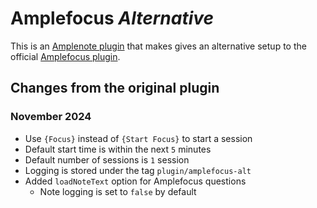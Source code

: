# Amplefocus *Alternative*

This is an [Amplenote plugin](https://www.amplenote.com/help/developing_amplenote_plugins) that
makes gives an alternative setup to the official [Amplefocus plugin](https://public.amplenote.com/XqCZ5b6qfsXQPRM8ZJRo8CrF).

## Changes from the original plugin
### November 2024
- Use `{Focus}` instead of `{Start Focus}` to start a session
- Default start time is within the next `5` minutes
- Default number of sessions is `1` session
- Logging is stored under the tag `plugin/amplefocus-alt`
- Added `loadNoteText` option for Amplefocus questions
  - Note logging is set to `false` by default